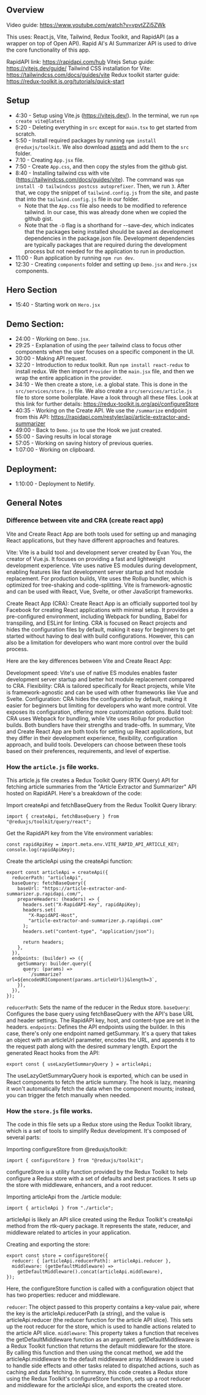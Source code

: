 ## Overview

Video guide: https://www.youtube.com/watch?v=vpvtZZi5ZWk

This uses: React.js, Vite, Tailwind, Redux Toolkit, and RapidAPI (as a wrapper on top of Open API). Rapid AI's AI Summarizer API is used to drive the core functionality of this app.

RapidAPI link: https://rapidapi.com/hub
Vitejs Setup guide: https://vitejs.dev/guide/
Tailwind CSS installation for Vite: https://tailwindcss.com/docs/guides/vite
Redux toolkit starter guide: https://redux-toolkit.js.org/tutorials/quick-start

## Setup

- 4:30 - Setup using Vite.js (https://vitejs.dev/). In the terminal, we run `npm create vite@latest`
- 5:20 - Deleting everything in `src` except for `main.tsx` to get started from scratch.
- 5:50 - Install required packages by running `npm install @reduxjs/toolkit`. We also download [assets](https://drive.google.com/file/d/11DLzrWADT-GyhuHpWXobhUwqV8peC0ef/view) and add them to the `src` folder.
- 7:10 - Creating `App.jsx` file.
- 7:50 - Create `App.css`, and then copy the styles from the github gist.
- 8:40 - Installing tailwind css with vite (https://tailwindcss.com/docs/guides/vite). The command was `npm install -D tailwindcss postcss autoprefixer`. Then, we run `3`. After that, we copy the snippet of `tailwind.config.js` from the site, and paste that into the `tailwind.config.js` file in our folder.
  - Note that the `App.css` file also needs to be modified to reference tailwind. In our case, this was already done when we copied the github gist.
  - Note that the `-D` flag is a shorthand for --save-dev, which indicates that the packages being installed should be saved as development dependencies in the package.json file. Development dependencies are typically packages that are required during the development process but not needed for the application to run in production.
- 11:00 - Run application by running `npm run dev`.
- 12:30 - Creating `components` folder and setting up `Demo.jsx` and `Hero.jsx` components.

## Hero Section

- 15:40 - Starting work on `Hero.jsx`

## Demo Section:

- 24:00 - Working on `Demo.jsx`.
- 29:25 - Explanation of using the `peer` tailwind class to focus other components when the user focuses on a specific component in the UI.
- 30:00 - Making API request.
- 32:20 - Introduction to redux toolkit. Run `npm install react-redux` to install redux. We then import `Provider` in the `main.jsx` file, and then we wrap the entire application in the provider.
- 34:10 - We then create a store, i.e. a global state. This is done in the `src/services/store.js` file. We also create a `src/services/article.js` file to store some boilerplate. Have a look through all these files. Look at this link for further details: https://redux-toolkit.js.org/api/configureStore
- 40:35 - Working on the Create API. We use the `/summarize` endpoint from this API: https://rapidapi.com/restyler/api/article-extractor-and-summarizer
- 49:00 - Back to `Demo.jsx` to use the Hook we just created.
- 55:00 - Saving results in local storage
- 57:05 - Working on saving history of previous queries.
- 1:07:00 - Working on clipboard.

## Deployment:

- 1:10:00 - Deployment to Netlify.

## General Notes

### Difference between vite and CRA (create react app)

Vite and Create React App are both tools used for setting up and managing React applications, but they have different approaches and features.

Vite:
Vite is a build tool and development server created by Evan You, the creator of Vue.js. It focuses on providing a fast and lightweight development experience. Vite uses native ES modules during development, enabling features like fast development server startup and hot module replacement. For production builds, Vite uses the Rollup bundler, which is optimized for tree-shaking and code-splitting. Vite is framework-agnostic and can be used with React, Vue, Svelte, or other JavaScript frameworks.

Create React App (CRA):
Create React App is an officially supported tool by Facebook for creating React applications with minimal setup. It provides a pre-configured environment, including Webpack for bundling, Babel for transpiling, and ESLint for linting. CRA is focused on React projects and hides the configuration files by default, making it easy for beginners to get started without having to deal with build configurations. However, this can also be a limitation for developers who want more control over the build process.

Here are the key differences between Vite and Create React App:

Development speed: Vite's use of native ES modules enables faster development server startup and better hot module replacement compared to CRA.
Flexibility: CRA is tailored specifically for React projects, while Vite is framework-agnostic and can be used with other frameworks like Vue and Svelte.
Configuration: CRA hides the configuration by default, making it easier for beginners but limiting for developers who want more control. Vite exposes its configuration, offering more customization options.
Build tool: CRA uses Webpack for bundling, while Vite uses Rollup for production builds. Both bundlers have their strengths and trade-offs.
In summary, Vite and Create React App are both tools for setting up React applications, but they differ in their development experience, flexibility, configuration approach, and build tools. Developers can choose between these tools based on their preferences, requirements, and level of expertise.

### How the `article.js` file works.

This article.js file creates a Redux Toolkit Query (RTK Query) API for fetching article summaries from the "Article Extractor and Summarizer" API hosted on RapidAPI. Here's a breakdown of the code:

Import createApi and fetchBaseQuery from the Redux Toolkit Query library:

```
import { createApi, fetchBaseQuery } from "@reduxjs/toolkit/query/react";
```

Get the RapidAPI key from the Vite environment variables:

```
const rapidApiKey = import.meta.env.VITE_RAPID_API_ARTICLE_KEY;
console.log(rapidApiKey);
```

Create the articleApi using the createApi function:

```
export const articleApi = createApi({
  reducerPath: "articleApi",
  baseQuery: fetchBaseQuery({
    baseUrl: "https://article-extractor-and-summarizer.p.rapidapi.com/",
    prepareHeaders: (headers) => {
      headers.set("X-RapidAPI-Key", rapidApiKey);
      headers.set(
        "X-RapidAPI-Host",
        "article-extractor-and-summarizer.p.rapidapi.com"
      );
      headers.set("content-type", "application/json");

      return headers;
    },
  }),
  endpoints: (builder) => ({
    getSummary: builder.query({
      query: (params) =>
        `/summarize?url=${encodeURIComponent(params.articleUrl)}&length=3`,
    }),
  }),
});
```

`reducerPath`: Sets the name of the reducer in the Redux store.
`baseQuery`: Configures the base query using fetchBaseQuery with the API's base URL and header settings. The RapidAPI key, host, and content-type are set in the headers.
`endpoints`: Defines the API endpoints using the builder. In this case, there's only one endpoint named getSummary. It's a query that takes an object with an articleUrl parameter, encodes the URL, and appends it to the request path along with the desired summary length.
Export the generated React hooks from the API:

```
export const { useLazyGetSummaryQuery } = articleApi;
```

The useLazyGetSummaryQuery hook is exported, which can be used in React components to fetch the article summary. The hook is lazy, meaning it won't automatically fetch the data when the component mounts; instead, you can trigger the fetch manually when needed.

### How the `store.js` file works.

The code in this file sets up a Redux store using the Redux Toolkit library, which is a set of tools to simplify Redux development. It's composed of several parts:

Importing configureStore from @reduxjs/toolkit:

```
import { configureStore } from "@reduxjs/toolkit";
```

configureStore is a utility function provided by the Redux Toolkit to help configure a Redux store with a set of defaults and best practices. It sets up the store with middleware, enhancers, and a root reducer.

Importing articleApi from the ./article module:

```
import { articleApi } from "./article";
```

articleApi is likely an API slice created using the Redux Toolkit's createApi method from the rtk-query package. It represents the state, reducer, and middleware related to articles in your application.

Creating and exporting the store:

```
export const store = configureStore({
  reducer: { [articleApi.reducerPath]: articleApi.reducer },
  middleware: (getDefaultMiddleware) =>
    getDefaultMiddleware().concat(articleApi.middleware),
});
```

Here, the configureStore function is called with a configuration object that has two properties: reducer and middleware.

`reducer`: The object passed to this property contains a key-value pair, where the key is the articleApi.reducerPath (a string), and the value is articleApi.reducer (the reducer function for the article API slice). This sets up the root reducer for the store, which is used to handle actions related to the article API slice.
`middleware`: This property takes a function that receives the getDefaultMiddleware function as an argument. getDefaultMiddleware is a Redux Toolkit function that returns the default middleware for the store. By calling this function and then using the concat method, we add the articleApi.middleware to the default middleware array. Middleware is used to handle side effects and other tasks related to dispatched actions, such as caching and data fetching.
In summary, this code creates a Redux store using the Redux Toolkit's configureStore function, sets up a root reducer and middleware for the articleApi slice, and exports the created store.

